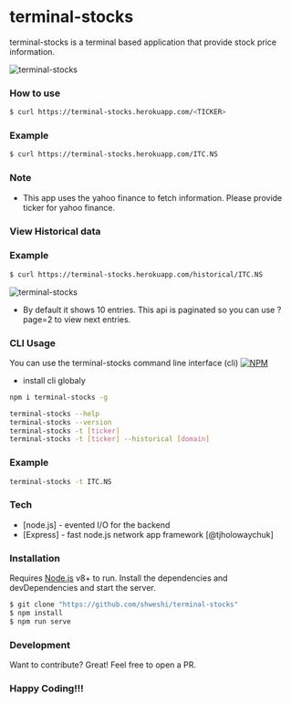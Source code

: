 # terminal-stocks

terminal-stocks is a terminal based application that provide stock price information.

<img alt="terminal-stocks" src="https://raw.githubusercontent.com/shweshi/terminal-stocks/main/screenshots/Screenshot_Current.png" />

### How to use
```sh
$ curl https://terminal-stocks.herokuapp.com/<TICKER>
```

### Example
```sh
$ curl https://terminal-stocks.herokuapp.com/ITC.NS
```
### Note
- This app uses the yahoo finance to fetch information. Please provide ticker for yahoo finance.

### View Historical data
### Example
```sh
$ curl https://terminal-stocks.herokuapp.com/historical/ITC.NS
```
<img alt="terminal-stocks" src="https://raw.githubusercontent.com/shweshi/terminal-stocks/main/screenshots/Screenshot_Historical.png" />

- By default it shows 10 entries. This api is paginated so you can use ?page=2 to view next entries.

### CLI Usage
You can use the terminal-stocks command line interface (cli)
[![NPM](https://nodei.co/npm/terminal-stocks.png?downloads=true&downloadRank=true&stars=true)](https://www.npmjs.com/package/terminal-stocks)

- install cli globaly
```sh
npm i terminal-stocks -g
```

```sh
terminal-stocks --help
terminal-stocks --version
terminal-stocks -t [ticker]
terminal-stocks -t [ticker] --historical [domain]
```

### Example
```sh
terminal-stocks -t ITC.NS
```

### Tech
* [node.js] - evented I/O for the backend
* [Express] - fast node.js network app framework [@tjholowaychuk]

### Installation
Requires [Node.js](https://nodejs.org/) v8+ to run.
Install the dependencies and devDependencies and start the server.

```sh
$ git clone "https://github.com/shweshi/terminal-stocks"
$ npm install
$ npm run serve
```
### Development
Want to contribute? Great! Feel free to open a PR.

### Happy Coding!!!
